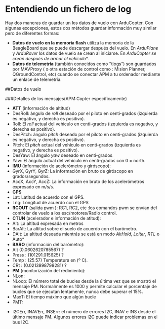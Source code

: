 # Entendiendo un fichero de log

Hay dos maneras de guardar un los datos de vuelo con ArduCopter. Con algunas excepciones, estos dos métodos guardar información muy similar pero de diferentes formas:

+ **Datos de vuelo en la memoria flash** utiliza la memoria de la BeagleBoard que se puede descargar después del vuelo. En *ArduPlane* y *ArduRover* los datos de vuelo se crean al iniciarse. En **ArduCopter* se crean después de armar el vehículo**.
+ **Datos de telemetría** (también conocidos como "tlogs") son guardados por MAVProxy ( o otra estación de control como : Mision Planner, QGroundControl, etc) cuando se conectar APM a tu ordenador mediante un enlace de telemetría. 

##Datos de vuelo

###Detalles de los mensajes(APM:Copter especificamente)
+ **ATT** (información de altitud)
 + DesRoll: ángulo de *roll* deseado por el piloto en centi-grados (izquierda es negativo, y derecha es positivo). 
 + Roll: El *roll* actual del vehiculo en centi-grados (izquierda es negativo, y derecha es positivo).
 + DesPitch: ángulo *pitch* deseado por el piloto en centi-grados (izquierda es negativo, y derecha es positivo). 
 + Pitch: El *pitch* actual del vehículo en centi-grados (izquierda es negativo, y derecha es positivo). 
 + DesYaw: El ángulo *yaw* deseado en centi-grados.
 + Yaw: El ángulo actual del vehículo en centi-grados con 0 = north.
+ **IMU** (información de acelerómetro y giróscopo):
 + GyrX, GyrY, GyrZ: La información en bruto de giróscopo en grados/segundos.
 + AccX, AccY, AccZ: La información en bruto de los acelerómetros expresado en m/s/s.
+ **GPS**
 + Lat: Latitud de acuerdo con el GPS.
 + Lng: Longitud de acuerdo con el GPS
+ **RCOUT** (salida pwm ): RC1, RC2, etc :los comandos pwm se envían del controlar de vuelo a los esc/motores/Radio control.
+ **CTUN** (acelerador e información de atitud):
 + Alt: La altitud expresada en metros
 + BarAlt: La altitud sobre el suelo de acuerdo con el barómetro.
 + DAlt: La altitud deseada mientrás se está en modo *AltHold*, *Loiter*, *RTL* o Auto*
+ **BARO** (información del barómetro):
 + Alt (0.0602620765567) ?
 + Press : (101291.015625) ?
 + Temp : (25.57) Temperatura en (º C).
 + CRt : (0.0213998798281) ?
+ **PM** (monitorización del redimiento):
 + NLon: 
 + NLoop: El número total de bucles desde la última vez que se mostró el mensaje PM. Normalmente es 1000 y permite calcular el porcentaje de bucles que se ejecutan lentamente, nunca debe superar el 15%.
+ MaxT: El tiempo máximo que algún bucle
+ PMT: 
* I2CErr, INAVErr, INSErr: el número de errores I2C, INAV e INS desde el último mensaje PM. Algunos errores I2C puede indicar problemas en el bus I2C. 









